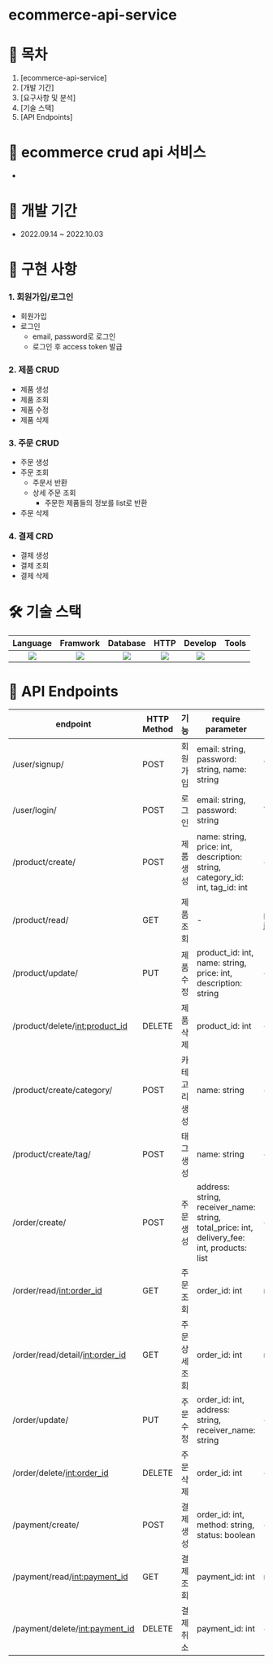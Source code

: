 # ecommerce-api-service
# 📎 목차

1. [ecommerce-api-service]
2. [개발 기간]
3. [요구사항 및 분석]
4. [기술 스택]
5. [API Endpoints]


# 🚀 ecommerce crud api 서비스
- 

# 📆 개발 기간
- 2022.09.14 ~ 2022.10.03


# 📝 구현 사항
### 1. 회원가입/로그인

- 회원가입
- 로그인
  - email, password로 로그인
  - 로그인 후 access token 발급

  
### 2. 제품 CRUD

- 제품 생성
- 제품 조회
- 제품 수정
- 제품 삭제


### 3. 주문 CRUD

- 주문 생성
- 주문 조회
  - 주문서 반환
  - 상세 주문 조회
    - 주문한 제품들의 정보를 list로 반환
- 주문 삭제

### 4. 결제 CRD

- 결제 생성
- 결제 조회
- 결제 삭제


# 🛠 기술 스택
Language | Framwork | Database | HTTP | Develop | Tools
| :----------------------------------------------------------------------------------------------------: | :----------------------------------------------------------------------------------------------------: | :--------------------------------------------------------------------------------------------------: | :----------------------------------------------------------------------------------------------------------: | :------------------------------------------------------------------------------------------------------: | :------------------------------------------------------------------------------------------------------: |
| <img src="https://img.shields.io/badge/python-3776AB?style=for-the-badge&logo=python&logoColor=white"> | <img src="https://img.shields.io/badge/django-092E20?style=for-the-badge&logo=django&logoColor=white"> | <img src="https://img.shields.io/badge/mysql-4479A1?style=for-the-badge&logo=mysql&logoColor=white"> | <img src="https://img.shields.io/badge/postman-FF6C37?style=for-the-badge&logo=postman&logoColor=white"> | <img src="https://img.shields.io/badge/git-F05032?style=for-the-badge&logo=git&logoColor=white"> 

# 🎯 API Endpoints
| endpoint | HTTP Method | 기능   | require parameter                                                                                                   | response data |
|----------|-------------|------|---------------------------------------------------------------------------------------------------------------------|---------------|
| /user/signup/ | POST | 회원가입 | email: string, password: string, name: string | Token: json |
| /user/login/ | POST | 로그인 | email: string, password: string | Token: json |
| /product/create/ | POST | 제품 생성 | name: string, price: int, description: string, category_id: int, tag_id: int  | 성공 여부 |
| /product/read/ | GET | 제품 조회 | - | product_list: json |
| /product/update/ | PUT | 제품 수정 | product_id: int, name: string, price: int, description: string | 성공 여부 |
| /product/delete/<int:product_id> | DELETE | 제품 삭제 | product_id: int | 성공 여부 |
| /product/create/category/ | POST | 카테고리 생성 | name: string | 성공 여부 |
| /product/create/tag/ | POST | 태그 생성 | name: string | 성공 여부 |
| /order/create/ | POST | 주문 생성 | address: string, receiver_name: string, total_price: int, delivery_fee: int, products: list | 성공 여부 |
| /order/read/<int:order_id> | GET | 주문 조회 | order_id: int | result: json |
| /order/read/detail/<int:order_id> | GET | 주문 상세 조회 | order_id: int | result: json |
| /order/update/ | PUT | 주문 수정 | order_id: int, address: string, receiver_name: string | 성공 여부 |
| /order/delete/<int:order_id> | DELETE | 주문 삭제 | order_id: int | 성공 여부 |
| /payment/create/ | POST | 결제 생성 | order_id: int, method: string, status: boolean | 성공 여부 |
| /payment/read/<int:payment_id> | GET | 결제 조회 | payment_id: int | result: json |
| /payment/delete/<int:payment_id> | DELETE | 결제 취소 | payment_id: int | 성공 여부 |
